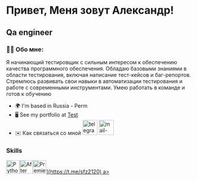 Привет, [](https://user-images.githubusercontent.com/18350557/176309783-0785949b-9127-417c-8b55-ab5a4333674e.gif)Меня зовут Александр!
=================================================================================================================================

Qa engineer
-----------



### 👨‍💻 Обо мне:

Я начинающий тестировщик с сильным интересом к обеспечению качества программного обеспечения. Обладаю базовыми знаниями в области тестирования, включая написание тест-кейсов и баг-репортов. Стремлюсь развивать свои навыки в автоматизации тестирования и работе с современными инструментами. Умею работать в команде и готов к обучению

* 🌍  I'm based in Russia - Perm
* 🖥️  See my portfolio at [Test](http://Х)
* ✉️  Как связаться со мной [<img src='https://cdn.jsdelivr.net/npm/simple-icons@3.0.1/icons/telegram.svg' alt='telegram' height='40'>](https://t.me/sfz2120) [<img src='https://cdn.jsdelivr.net/npm/simple-icons@3.0.1/icons/mail-dot-ru.svg' alt='mail-dot-ru' height='40'>](sfz2120@mail.ru)  


### Skills

<p align="left">
<a href="https://www.python.org/" target="_blank" rel="noreferrer"><img src="https://raw.githubusercontent.com/danielcranney/readme-generator/main/public/icons/skills/python-colored.svg" width="36" height="36" alt="Python" /></a><a href="https://www.adobe.com/uk/products/aftereffects.html" target="_blank" rel="noreferrer"><img src="https://raw.githubusercontent.com/danielcranney/readme-generator/main/public/icons/skills/aftereffects-colored.svg" width="36" height="36" alt="After Effects" /></a><a href="https://www.adobe.com/uk/products/premiere.html" target="_blank" rel="noreferrer"><img src="https://raw.githubusercontent.com/danielcranney/readme-generator/main/public/icons/skills/premierepro-colored.svg" width="36" height="36" alt="Premiere Pro" /></ [<img src='data:image/svg+xml;utf8,%3Csvg xmlns="http://www.w3.org/2000/svg" viewBox="0 0 24 24" height="40" width="40" fill="%230088cc"%3E%3Cpath d="M21.5 0h-19C1.12 0 0 1.12 0 2.5v19C0 22.88 1.12 24 2.5 24h19c1.38 0 2.5-1.12 2.5-2.5v-19C24 1.12 22.88 0 21.5 0zm-1.59 8.59l-12 12c-.2.2-.45.29-.71.29-.11 0-.22 0-.33-.03-.36-.1-.67-.34-.87-.67l-1.12-1.73c-.15-.23-.09-.55.13-.73l3.47-3.09-2.09-2.09c-.23-.23-.29-.57-.15-.85l1.5-3.5c.09-.22.3-.34.53-.29l3.96 1.07c.23.06.43.2.58.39l1.56 2.06 4.37-1.6c.24-.09.49.01.65.23.16.23.14.54-.04.74z"%3E%3C/path%3E%3C/svg%3E' alt='telegram' height='40'>](https://t.me/sfz2120) a>
</p>
